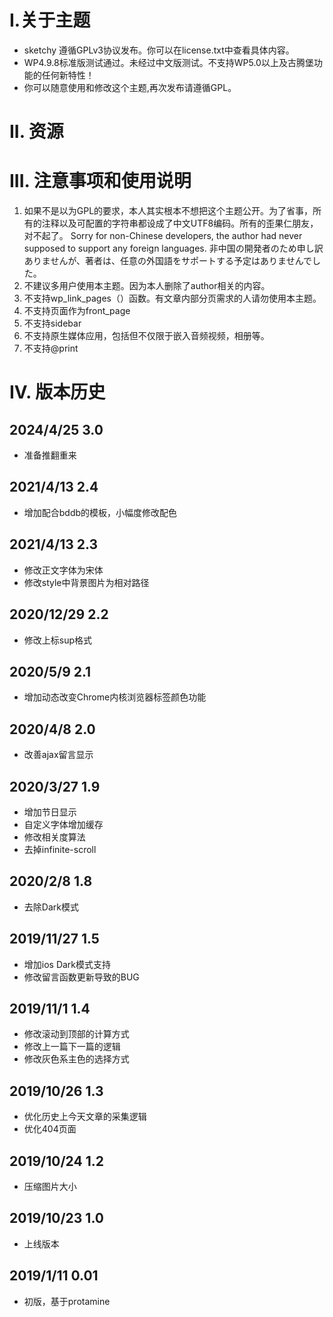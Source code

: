 # I.关于主题

- sketchy 遵循GPLv3协议发布。你可以在license.txt中查看具体内容。
- WP4.9.8标准版测试通过。未经过中文版测试。不支持WP5.0以上及古腾堡功能的任何新特性！
- 你可以随意使用和修改这个主题,再次发布请遵循GPL。

# II. 资源

# III. 注意事项和使用说明

1. 如果不是以为GPL的要求，本人其实根本不想把这个主题公开。为了省事，所有的注释以及可配置的字符串都设成了中文UTF8编码。所有的歪果仁朋友，对不起了。
    Sorry for non-Chinese developers, the author had never supposed to support any foreign languages.
    非中国の開発者のため申し訳ありませんが、著者は、任意の外国語をサポートする予定はありませんでした。
2. 不建议多用户使用本主题。因为本人删除了author相关的内容。
3. 不支持wp_link_pages（）函数。有文章内部分页需求的人请勿使用本主题。
4. 不支持页面作为front_page
5. 不支持sidebar
6. 不支持原生媒体应用，包括但不仅限于嵌入音频视频，相册等。
7. 不支持@print

# IV. 版本历史

## 2024/4/25 3.0

- 准备推翻重来

## 2021/4/13 2.4

- 增加配合bddb的模板，小幅度修改配色

## 2021/4/13 2.3

- 修改正文字体为宋体
- 修改style中背景图片为相对路径

## 2020/12/29 2.2

- 修改上标sup格式

## 2020/5/9 2.1

- 增加动态改变Chrome内核浏览器标签颜色功能

## 2020/4/8 2.0

- 改善ajax留言显示

## 2020/3/27 1.9

- 增加节日显示
- 自定义字体增加缓存
- 修改相关度算法
- 去掉infinite-scroll

## 2020/2/8 1.8

- 去除Dark模式

## 2019/11/27 1.5

- 增加ios Dark模式支持
- 修改留言函数更新导致的BUG

## 2019/11/1 1.4

- 修改滚动到顶部的计算方式
- 修改上一篇下一篇的逻辑
- 修改灰色系主色的选择方式

## 2019/10/26 1.3

- 优化历史上今天文章的采集逻辑
- 优化404页面

## 2019/10/24 1.2

- 压缩图片大小

## 2019/10/23 1.0

- 上线版本

## 2019/1/11 0.01

- 初版，基于protamine
